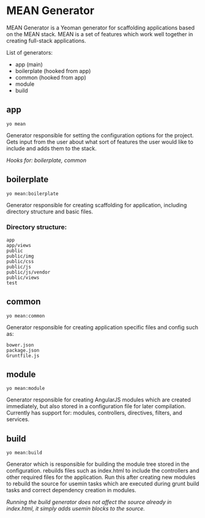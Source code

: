 # MEAN Generator
MEAN Generator is a Yeoman generator for scaffolding applications based on the MEAN stack. MEAN is a set of features which work well together in creating full-stack applications.

List of generators:

- app (main)
- boilerplate (hooked from app)
- common (hooked from app)
- module
- build

## app
    yo mean
Generator responsible for setting the configuration options for the project. Gets input from the user about what sort of features the user would like to include and adds them to the stack.

*Hooks for: boilerplate, common*

## boilerplate
    yo mean:boilerplate
Generator responsible for creating scaffolding for application, including directory structure and basic files.

### Directory structure:
    app
    app/views
    public
    public/img
    public/css
    public/js
    public/js/vendor
    public/views
    test
    
## common
    yo mean:common
Generator responsible for creating application specific files and config such as:

    bower.json
    package.json
    Gruntfile.js
    
## module 
    yo mean:module
Generator responsible for creating AngularJS modules which are created immediately, but also stored in a configuration file for later compilation. Currently has support for: modules, controllers, directives, filters, and services.

## build 
    yo mean:build
Generator which is responsible for building the module tree stored in the configuration. rebuilds files such as index.html to include the controllers and other required files for the application.
Run this after creating new modules to rebuild the source for usemin tasks which are executed during grunt build tasks and correct dependency creation in modules. 

*Running the build generator does not affect the source already in index.html, it simply adds usemin blocks to the source.*